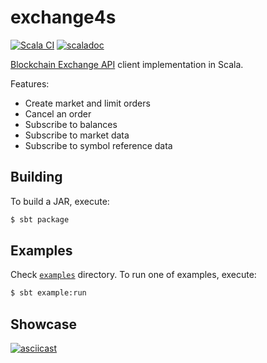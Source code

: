# exchange4s

[![Scala CI](https://github.com/pavel-bc/exchange4s/actions/workflows/scala.yml/badge.svg)](https://github.com/pavel-bc/exchange4s/actions/workflows/scala.yml) [![scaladoc](https://img.shields.io/badge/scaladoc-1.0.0-green?style=for-the-badge&logo=scala)](https://pavel-bc.github.io/exchange4s)

[Blockchain Exchange API](https://exchange.blockchain.com/api) client implementation in Scala.

Features:

- Create market and limit orders
- Cancel an order
- Subscribe to balances
- Subscribe to market data
- Subscribe to symbol reference data

## Building

To build a JAR, execute:

```sh
$ sbt package
```

## Examples

Check [`examples`](src/example/scala) directory. To run one of examples, execute:

```sh
$ sbt example:run
`````

## Showcase

[![asciicast](https://asciinema.org/a/323363.svg)](https://asciinema.org/a/323363)

